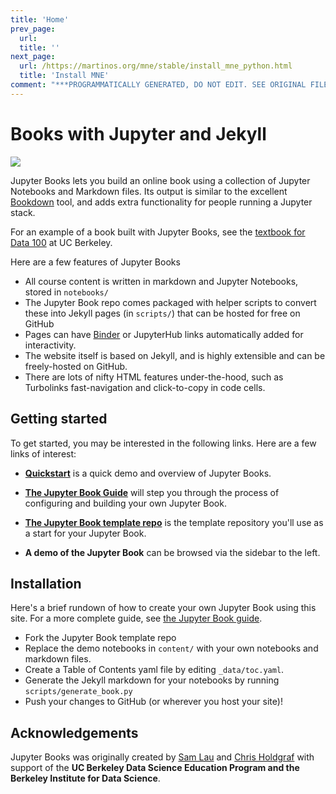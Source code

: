 ```yaml
---
title: 'Home'
prev_page:
  url: 
  title: ''
next_page:
  url: /https://martinos.org/mne/stable/install_mne_python.html
  title: 'Install MNE'
comment: "***PROGRAMMATICALLY GENERATED, DO NOT EDIT. SEE ORIGINAL FILES IN /content***"
---
```

# Books with Jupyter and Jekyll

<img src="https://circleci.com/gh/jupyter/jupyter-book.svg?style=svg" class="left">

Jupyter Books lets you build an online book using a collection of Jupyter Notebooks
and Markdown files. Its output is similar to the excellent [Bookdown](https://bookdown.org/yihui/bookdown/) tool,
and adds extra functionality for people running a Jupyter stack.

For an example of a book built with Jupyter Books, see the [textbook for Data 100](https://www.textbook.ds100.org/) at UC Berkeley.

Here are a few features of Jupyter Books

* All course content is written in markdown and Jupyter Notebooks, stored in `notebooks/`
* The Jupyter Book repo comes packaged with helper scripts to convert these into Jekyll pages (in `scripts/`) that can be hosted for free on GitHub
* Pages can have [Binder](https://mybinder.org) or JupyterHub links automatically added for interactivity.
* The website itself is based on Jekyll, and is highly extensible and can be freely-hosted on GitHub.
* There are lots of nifty HTML features under-the-hood, such as Turbolinks fast-navigation and
  click-to-copy in code cells.

## Getting started

To get started, you may be interested in the following links.
Here are a few links of interest:

* **[Quickstart](features/features)** is a quick demo and overview of Jupyter Books.

* **[The Jupyter Book Guide](guide/01_overview)**
  will step you through the process of configuring and building your own Jupyter Book.

* **[The Jupyter Book template repo](https://github.com/jupyter/jupyter-book)** is the template
  repository you'll use as a start for your Jupyter Book.

* **A demo of the Jupyter Book** can be browsed via the sidebar to the left.

## Installation

Here's a brief rundown of how to create your own Jupyter Book using this site. For a more
complete guide, see [the Jupyter Book guide](guide/01_overview).

* Fork the Jupyter Book template repo
* Replace the demo notebooks in `content/` with your own notebooks and markdown files.
* Create a Table of Contents yaml file by editing `_data/toc.yaml`.
* Generate the Jekyll markdown for your notebooks by running `scripts/generate_book.py`
* Push your changes to GitHub (or wherever you host your site)!

## Acknowledgements

Jupyter Books was originally created by [Sam Lau][sam] and [Chris Holdgraf][chris]
with support of the **UC Berkeley Data Science Education Program and the Berkeley
Institute for Data Science**.

[sam]: http://www.samlau.me/
[chris]: https://predictablynoisy.com
